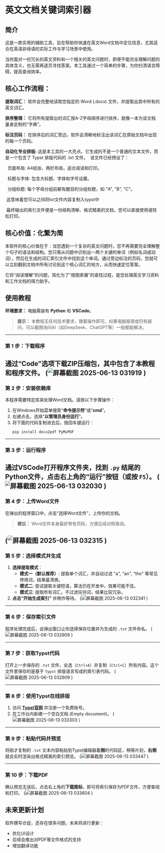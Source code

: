 

# 英文文档关键词索引器

## 简介

这是一款实用的辅助工具，旨在帮助你快速在英文Word文档中定位信息，尤其适合在英语非母语的实际工作与学习场景中使用。

当你面对一份冗长的英文资料和一个相关的英文问题时，即使不能完全理解问题的具体含义，也无需再逐页寻找答案。本工具通过一个简单的步骤，为你扫清语言障碍，提高查询效率。

## 核心工作流程：

**提取词汇：** 软件会完整地读取您指定的 Word (.docx) 文件，并提取出其中所有的英文词汇。

**排序整理：** 它将所有提取出的词汇按A-Z字母顺序进行排序，就像一本为该文档量身定制的“字典”。

**标注页码：** 在排序后的词汇旁边，软件会清晰地标注出该词汇在原始文档中出现的每一个页码。

**自动化专业排版:** 这是本工具的一大亮点。它生成的不是一个普通的文本文件，而是一个包含了 Typst 排版代码的 .txt 文件。
&nbsp;该文件已经预设了：
    
&nbsp;&nbsp;页面布局: A4纸张、两栏布局，适合阅读和打印。

&nbsp;&nbsp;标题与字体: 包含大标题、字体和字号设置。
    
&nbsp;&nbsp;分组标题: 每个字母分组前都有醒目的分组标题，如 "A", "B", "C"。
    
&nbsp;这意味着您可以之间将txt文件内容复制入typst中
    
&nbsp;最终输出的索引文件便是一份结构清晰、格式精美的文档，您可以直接使用或轻松打印。

## 核心价值：化繁为简

本软件的核心价值在于：当您遇到一个复杂的英文问题时，您不再需要完全理解整个句子的语法和结构。您只需从问题中识别出一两个关键的单词（例如名词或动词），然后在生成的词汇索引文件中找到这个单词。通过旁边标注的页码，您就可以立刻翻到文档中所有讨论到这个核心词汇的地方，从而快速定位答案。

它将“阅读理解”的问题，简化为了“按图索骥”的查找过程，是您处理英文学习资料和工作文档的得力助手。

## 使用教程

**环境要求：** 电脑需装有 **Python** 和 **VSCode**。

> **提示：** 本教程无任何技术要求，跟着操作即可。如果电脑报错或仍有疑问，可以截图询问AI（如DeepSeek、ChatGPT等）一般都能解决。

-----

### **第 1 步：下载程序**

通过“Code”选项下载ZIP压缩包，其中包含了本教程和程序文件。
(![屏幕截图 2025-06-13 031919](https://github.com/user-attachments/assets/913a9e7a-ca57-448a-b61a-0ddd54988fad)
)
-----

### **第 2 步：安装依赖库**

本程序需要特定库来处理Word文档。请按以下步骤操作：

1.  在Windows开始菜单搜索“**命令提示符**”或“**cmd**”。
2.  右键点击，选择“**以管理员身份运行**”。
3.  将下面的代码复制进去后，按回车键运行：
    ```bash
    pip install docx2pdf PyMuPDF
    ```

-----

### **第 3 步：运行程序**

通过VSCode打开程序文件夹，找到 `.py` 结尾的Python文件，点击右上角的“运行”按钮（或按 `F5`）。
(![屏幕截图 2025-06-13 032030](https://github.com/user-attachments/assets/dd00e5c1-408b-4823-81df-ba86f5411fe5)
)
-----

### **第 4 步：上传Word文件**

在弹出的程序窗口中，点击“选择Word文件”，上传你的文档。

> **建议：** Word文件本身最好带有页码，方便后续对照查阅。

(![屏幕截图 2025-06-13 032315](https://github.com/user-attachments/assets/0347bf13-ef5d-409c-b61e-b57f07d65be3)
)
-----

### **第 5 步：选择模式并生成**

1.  **选择提取模式**：
      * **模式一（默认推荐）**: 提取单个词汇，并自动过滤 "a", "an", "the" 等常见停用词，结果最清爽。
      * **模式二**: 尝试提取关键短语，算法仍在开发中，效果可能不佳。
      * **模式三**: 提取所有词汇，不过滤任何词，结果比较冗杂。
2.  **点击“开始生成索引”** 并稍作等待。
(![屏幕截图 2025-06-13 032341](https://github.com/user-attachments/assets/8ae02e3c-83fb-47d9-bbeb-47d24bc0365f)
)
-----

### **第 6 步：保存索引文件**

程序处理完成后，会弹出窗口让你选择保存位置并为生成的 `.txt` 文件命名。
(![屏幕截图 2025-06-13 032909](https://github.com/user-attachments/assets/405c5c76-1bda-48b7-8b1f-4f34b855441b)
)
 
-----

### **第 7 步：获取Typst代码**

打开上一步保存的 `.txt` 文件，全选（`Ctrl+A`）并复制（`Ctrl+C`）所有内容。这个文件里保存的是基于 `Typst` 排版语言写成的索引表代码。
(![屏幕截图 2025-06-13 032909](https://github.com/user-attachments/assets/71d755a1-386c-4cf4-8b9b-fc0433b39032)
)

-----

### **第 8 步：使用Typst在线排版**

1.  访问 **[Typst官网](https://typst.app/home)** 并注册一个免费账号。
2.  在工作台内新建一个空白文档 (Empty document)。
(![屏幕截图 2025-06-13 033303](https://github.com/user-attachments/assets/ca5e77a9-263e-43fa-966d-c0f8935b9a95)
)

-----

### **第 9 步：粘贴代码并预览**

将刚才复制的 `.txt` 文本内容粘贴到Typst编辑器**左侧**的代码区，稍等片刻，**右侧**就会实时渲染出格式精美的索引预览。
(![屏幕截图 2025-06-13 033447](https://github.com/user-attachments/assets/62a8719c-e4cf-4dd6-bc03-88b81d1f9a45)
)

-----

### **第 10 步：下载PDF**

确认预览无误后，点击右上角的**下载图标**，即可将索引保存为PDF文件，方便查阅和打印。
(![屏幕截图 2025-06-13 033604](https://github.com/user-attachments/assets/729ce8cb-cb5a-4072-be59-b6df2622eea3)
)



## 未来更新计划

软件撰写仓促，还存在很多问题，未来将进行更新：

  * 优化UI设计
  * 后续会推出对PDF等文件格式的支持
  * 增加翻译功能
